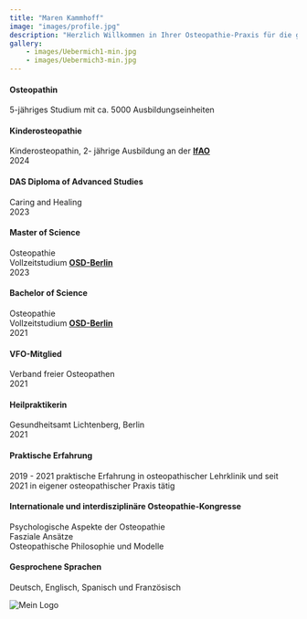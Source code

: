 ```yaml
---
title: "Maren Kammhoff"
image: "images/profile.jpg"
description: "Herzlich Willkommen in Ihrer Osteopathie-Praxis für die gesamte Familie!"
gallery: 
    - images/Uebermich1-min.jpg
    - images/Uebermich3-min.jpg
---
```

  
#### Osteopathin
5-jähriges Studium mit ca. 5000 Ausbildungseinheiten

#### Kinderosteopathie <br>
Kinderosteopathin, 2- jährige Ausbildung an der **[IfAO](https://www.ifaop.com/postgraduatkurse/kursuebersicht/ "kinderosteopathische Ausbildung")** <br>
2024

#### DAS Diploma of Advanced Studies <br>
Caring and Healing <br>
2023

#### Master of Science
Osteopathie<br> 
Vollzeitstudium **[OSD-Berlin](https://www.osteopathie-schule.de/ "Studium an der OSD")**  
2023
  
#### Bachelor of Science  
Osteopathie <br>
Vollzeitstudium **[OSD-Berlin](https://www.osteopathie-schule.de/ "Studium an der OSD")**  
2021
  
#### VFO-Mitglied
Verband freier Osteopathen <br>
2021
  
#### Heilpraktikerin
Gesundheitsamt Lichtenberg, Berlin <br>
2021

#### Praktische Erfahrung <br>
2019 - 2021 praktische Erfahrung in osteopathischer Lehrklinik und seit 2021 in eigener osteopathischer Praxis tätig
  
#### Internationale und interdisziplinäre Osteopathie-Kongresse
Psychologische Aspekte der Osteopathie<br>
Fasziale Ansätze <br>
Osteopathische Philosophie und Modelle 

#### Gesprochene Sprachen <br>
Deutsch, Englisch, Spanisch und Französisch 

![Mein Logo](/images/vfo-logo-blau_gross.jpeg)
